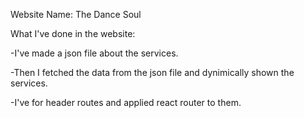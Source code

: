 Website Name: The Dance Soul

What I've done in the website:

-I've made a json file about the services.

-Then I fetched the data from the json file and dynimically shown the services.

-I've for header routes and applied react router to them.